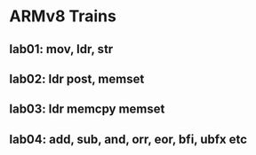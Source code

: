 # ARMv8 Trains

## lab01: mov, ldr, str
## lab02: ldr post, memset
## lab03: ldr memcpy memset
## lab04: add, sub, and, orr, eor, bfi, ubfx etc